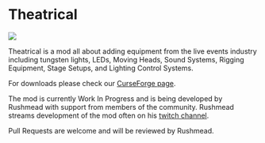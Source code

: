 # Theatrical

[![](https://img.shields.io/discord/481830554447118371.svg?label=Join%20our%20Discord)](https://discord.gg/7qMs5d6)

Theatrical is a mod all about adding equipment from the live events industry including tungsten lights, LEDs, Moving Heads, Sound Systems, Rigging Equipment, Stage Setups, and Lighting Control Systems.

For downloads please check our [CurseForge page](https://www.curseforge.com/minecraft/mc-mods/theatrical).

The mod is currently Work In Progress and is being developed by Rushmead with support from members of the community. Rushmead streams development of the mod often on his [twitch channel](https://twitch.tv/Rushmead).

Pull Requests are welcome and will be reviewed by Rushmead.

